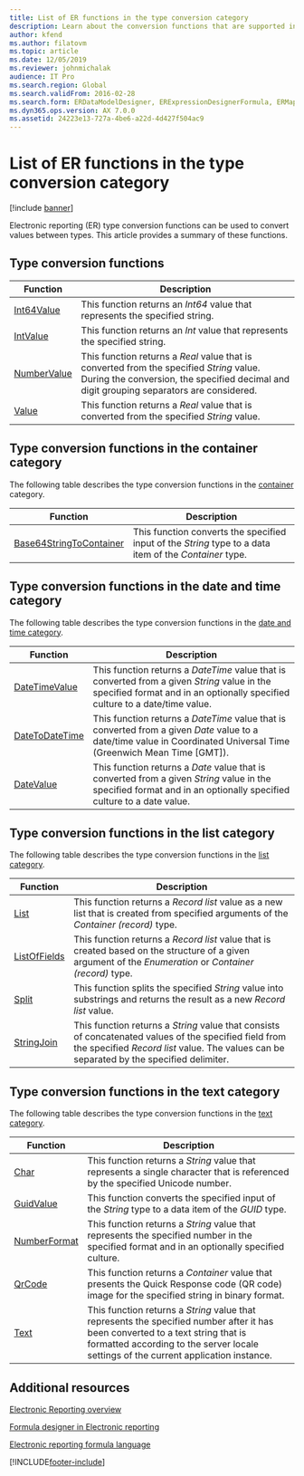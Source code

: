 ```yaml
---
title: List of ER functions in the type conversion category
description: Learn about the conversion functions that are supported in Electronic reporting (ER), including a table of type conversion functions.
author: kfend
ms.author: filatovm
ms.topic: article
ms.date: 12/05/2019
ms.reviewer: johnmichalak
audience: IT Pro
ms.search.region: Global
ms.search.validFrom: 2016-02-28
ms.search.form: ERDataModelDesigner, ERExpressionDesignerFormula, ERMappedFormatDesigner, ERModelMappingDesigner
ms.dyn365.ops.version: AX 7.0.0
ms.assetid: 24223e13-727a-4be6-a22d-4d427f504ac9
---
```


# List of ER functions in the type conversion category

[!include [banner](../includes/banner.md)]

Electronic reporting (ER) type conversion functions can be used to convert values between types. This article provides a summary of these functions.

## Type conversion functions

| Function | Description |
|----------|-------------|
| [Int64Value](er-functions-conversion-int64value.md)   | This function returns an *Int64* value that represents the specified string. |
| [IntValue](er-functions-conversion-intvalue.md)       | This function returns an *Int* value that represents the specified string. |
| [NumberValue](er-functions-conversion-numbervalue.md) | This function returns a *Real* value that is converted from the specified *String* value. During the conversion, the specified decimal and digit grouping separators are considered. |
| [Value](er-functions-conversion-value.md)             | This function returns a *Real* value that is converted from the specified *String* value. |

## Type conversion functions in the container category

The following table describes the type conversion functions in the [container](er-functions-category-container.md) category.

| Function | Description |
|----------|-------------|
| [Base64StringToContainer](er-functions-container-base64stringtocontainer.md) | This function converts the specified input of the *String* type to a data item of the *Container* type. |

## Type conversion functions in the date and time category

The following table describes the type conversion functions in the [date and time category](er-functions-category-datetime.md).

| Function | Description |
|----------|-------------|
| [DateTimeValue](er-functions-datetime-datetimevalue.md)   | This function returns a *DateTime* value that is converted from a given *String* value in the specified format and in an optionally specified culture to a date/time value. |
| [DateToDateTime](er-functions-datetime-datetodatetime.md) | This function returns a *DateTime* value that is converted from a given *Date* value to a date/time value in Coordinated Universal Time (Greenwich Mean Time \[GMT\]). |
| [DateValue](er-functions-datetime-datevalue.md)           | This function returns a *Date* value that is converted from a given *String* value in the specified format and in an optionally specified culture to a date value. |

## Type conversion functions in the list category

The following table describes the type conversion functions in the [list category](er-functions-category-list.md).

| Function | Description |
|----------|-------------|
| [List](er-functions-list-list.md)                 | This function returns a *Record list* value as a new list that is created from specified arguments of the *Container (record)* type. |
| [ListOfFields](er-functions-list-listoffields.md) | This function returns a *Record list* value that is created based on the structure of a given argument of the *Enumeration* or *Container (record)* type. |
| [Split](er-functions-list-split.md)               | This function splits the specified *String* value into substrings and returns the result as a new *Record list* value. |
| [StringJoin](er-functions-list-stringjoin.md)     | This function returns a *String* value that consists of concatenated values of the specified field from the specified *Record list* value. The values can be separated by the specified delimiter. |

## Type conversion functions in the text category

The following table describes the type conversion functions in the [text category](er-functions-category-text.md).

| Function | Description |
|----------|-------------|
| [Char](er-functions-text-char.md)                 | This function returns a *String* value that represents a single character that is referenced by the specified Unicode number. |
| [GuidValue](er-functions-text-guidvalue.md)       | This function converts the specified input of the *String* type to a data item of the *GUID* type. |
| [NumberFormat](er-functions-text-numberformat.md) | This function returns a *String* value that represents the specified number in the specified format and in an optionally specified culture. |
| [QrCode](er-functions-text-qrcode.md)             | This function returns a *Container* value that presents the Quick Response code (QR code) image for the specified string in binary format. |
| [Text](er-functions-text-text.md)                 | This function returns a *String* value that represents the specified number after it has been converted to a text string that is formatted according to the server locale settings of the current application instance. |

## Additional resources

[Electronic Reporting overview](general-electronic-reporting.md)

[Formula designer in Electronic reporting](general-electronic-reporting-formula-designer.md)

[Electronic reporting formula language](er-formula-language.md)


[!INCLUDE[footer-include](../../../includes/footer-banner.md)]
